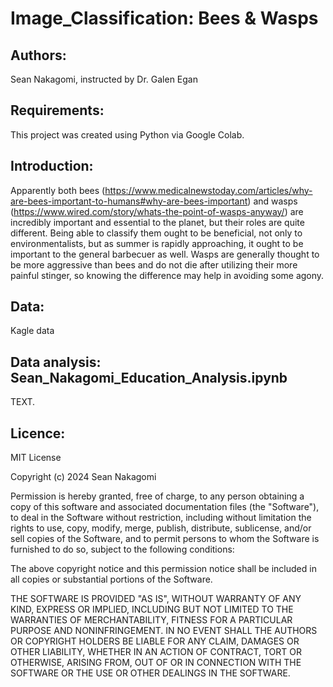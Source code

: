 # Image_Classification: Bees & Wasps

## Authors:
Sean Nakagomi, instructed by Dr. Galen Egan

## Requirements:
This project was created using Python via Google Colab.

## Introduction:
Apparently both bees (https://www.medicalnewstoday.com/articles/why-are-bees-important-to-humans#why-are-bees-important) and wasps (https://www.wired.com/story/whats-the-point-of-wasps-anyway/) are incredibly important and essential to the planet, but their roles are quite different. Being able to classify them ought to be beneficial, not only to environmentalists, but as summer is rapidly approaching, it ought to be important to the general barbecuer as well. Wasps are generally thought to be more aggressive than bees and do not die after utilizing their more painful stinger, so knowing the difference may help in avoiding some agony.

## Data:
Kagle data

## Data analysis: Sean_Nakagomi_Education_Analysis.ipynb
TEXT.

## Licence:
MIT License

Copyright (c) 2024 Sean Nakagomi

Permission is hereby granted, free of charge, to any person obtaining a copy
of this software and associated documentation files (the "Software"), to deal
in the Software without restriction, including without limitation the rights
to use, copy, modify, merge, publish, distribute, sublicense, and/or sell
copies of the Software, and to permit persons to whom the Software is
furnished to do so, subject to the following conditions:

The above copyright notice and this permission notice shall be included in all
copies or substantial portions of the Software.

THE SOFTWARE IS PROVIDED "AS IS", WITHOUT WARRANTY OF ANY KIND, EXPRESS OR
IMPLIED, INCLUDING BUT NOT LIMITED TO THE WARRANTIES OF MERCHANTABILITY,
FITNESS FOR A PARTICULAR PURPOSE AND NONINFRINGEMENT. IN NO EVENT SHALL THE
AUTHORS OR COPYRIGHT HOLDERS BE LIABLE FOR ANY CLAIM, DAMAGES OR OTHER
LIABILITY, WHETHER IN AN ACTION OF CONTRACT, TORT OR OTHERWISE, ARISING FROM,
OUT OF OR IN CONNECTION WITH THE SOFTWARE OR THE USE OR OTHER DEALINGS IN THE
SOFTWARE.
